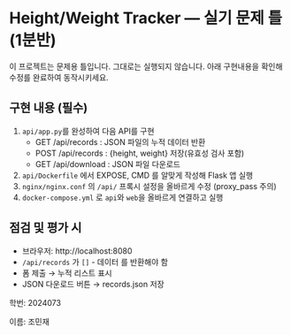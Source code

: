 # Height/Weight Tracker — 실기 문제 틀 (1분반)

이 프로젝트는 문제용 틀입니다. 그대로는 실행되지 않습니다.
아래 구현내용을 확인해 수정를 완료하여 동작시키세요.

## 구현 내용 (필수)
1) `api/app.py`를 완성하여 다음 API를 구현
   - GET  /api/records   : JSON 파일의 누적 데이터 반환
   - POST /api/records   : {height, weight} 저장(유효성 검사 포함)
   - GET  /api/download  : JSON 파일 다운로드
2) `api/Dockerfile` 에서 EXPOSE, CMD 를 알맞게 작성해 Flask 앱 실행
3) `nginx/nginx.conf` 의 `/api/` 프록시 설정을 올바르게 수정 (proxy_pass 주의)
4) `docker-compose.yml` 로 `api`와 `web`을 올바르게 연결하고 실행

## 점검 및 평가 시
- 브라우저: http://localhost:8080
- `/api/records` 가 `[]` - 데이터 를 반환해야 함
- 폼 제출 → 누적 리스트 표시
- JSON 다운로드 버튼 → records.json 저장

학번: 2024073 

이름: 조민재